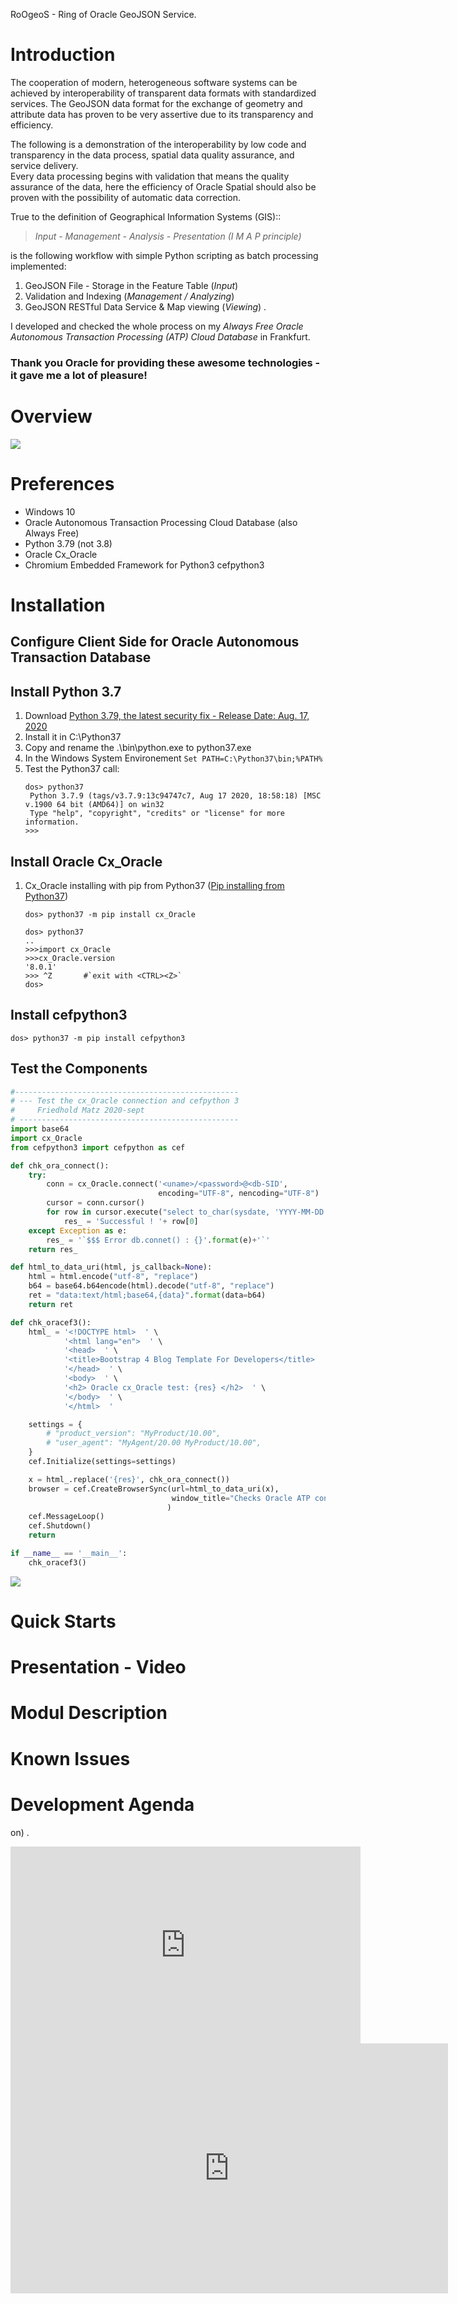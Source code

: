 RoOgeoS - Ring of Oracle GeoJSON Service.

# Introduction

The cooperation of modern, heterogeneous software systems can be achieved by interoperability of transparent data formats with standardized services. 
The GeoJSON data format for the exchange of geometry and attribute data has proven to be very assertive due to its transparency and efficiency. 

The following is a demonstration of the interoperability by low code and transparency in the data process, spatial data quality assurance, and service delivery.  
Every data processing begins with validation that means the quality assurance of the data, 
here the efficiency of Oracle Spatial should also be proven with the possibility of automatic data correction.

True to the definition of Geographical Information Systems (GIS)::

> _Input - Management - Analysis - Presentation  (I M A P principle)_

is the following workflow with simple Python scripting as batch processing implemented:

1. GeoJSON File - Storage in the Feature Table (_Input_)
1. Validation and Indexing (_Management / Analyzing_)
1. GeoJSON RESTful Data Service & Map viewing (_Viewing_) .

I developed and checked the whole process on my _Always Free Oracle Autonomous Transaction Processing (ATP) Cloud Database_ in Frankfurt.

### Thank you Oracle for providing these awesome technologies - it gave me a lot of pleasure!

# Overview

<img src="http://www.fmatz.com/Ring-Schema.png">

# Preferences

- Windows 10
- Oracle Autonomous Transaction Processing Cloud Database (also Always Free)
- Python 3.79 (not 3.8)
- Oracle Cx_Oracle
- Chromium Embedded Framework for Python3 cefpython3

# Installation

## Configure Client Side for Oracle Autonomous Transaction Database

## Install Python 3.7

1. Download [Python 3.79, the latest security fix - Release Date: Aug. 17, 2020](https://www.python.org/downloads/release/python-379/) 
1. Install it in C:\Python37
2. Copy and rename the .\bin\python.exe to python37.exe
3. In the Windows System Environement `Set PATH=C:\Python37\bin;%PATH%`
4. Test the Python37 call:
   ```dos
   dos> python37
    Python 3.7.9 (tags/v3.7.9:13c94747c7, Aug 17 2020, 18:58:18) [MSC v.1900 64 bit (AMD64)] on win32
    Type "help", "copyright", "credits" or "license" for more information.
   >>>
   ```

## Install Oracle Cx_Oracle

1. Cx_Oracle installing with pip from Python37 ([Pip installing from Python37](https://cx-oracle.readthedocs.io/en/latest/user_guide/installation.html))
   ```dos
   dos> python37 -m pip install cx_Oracle
   
   dos> python37
   ..
   >>>import cx_Oracle
   >>>cx_Oracle.version
   '8.0.1'
   >>> ^Z       #`exit with <CTRL><Z>`
   dos>
   ```
   
## Install cefpython3

   ```dos
   dos> python37 -m pip install cefpython3
   
   ```
## Test the Components

```python
#--------------------------------------------------
# --- Test the cx_Oracle connection and cefpython 3
#     Friedhold Matz 2020-sept
# -------------------------------------------------
import base64
import cx_Oracle
from cefpython3 import cefpython as cef

def chk_ora_connect():
    try:
        conn = cx_Oracle.connect('<uname>/<password>@<db-SID',
                                 encoding="UTF-8", nencoding="UTF-8")
        cursor = conn.cursor()
        for row in cursor.execute("select to_char(sysdate, 'YYYY-MM-DD HH24:MI:SS') from dual"):
            res_ = 'Successful ! '+ row[0]
    except Exception as e:
        res_ = '`$$$ Error db.connet() : {}'.format(e)+'`'
    return res_

def html_to_data_uri(html, js_callback=None):
    html = html.encode("utf-8", "replace")
    b64 = base64.b64encode(html).decode("utf-8", "replace")
    ret = "data:text/html;base64,{data}".format(data=b64)
    return ret

def chk_oracef3():
    html_ = '<!DOCTYPE html>  ' \
            '<html lang="en">  ' \
            '<head>  ' \
            '<title>Bootstrap 4 Blog Template For Developers</title>  ' \
            '</head>  ' \
            '<body>  ' \
            '<h2> Oracle cx_Oracle test: {res} </h2>  ' \
            '</body>  ' \
            '</html>  '

    settings = {
        # "product_version": "MyProduct/10.00",
        # "user_agent": "MyAgent/20.00 MyProduct/10.00",
    }
    cef.Initialize(settings=settings)

    x = html_.replace('{res}', chk_ora_connect())
    browser = cef.CreateBrowserSync(url=html_to_data_uri(x),
                                    window_title="Checks Oracle ATP connection."
                                   )
    cef.MessageLoop()
    cef.Shutdown()
    return

if __name__ == '__main__':
    chk_oracef3()

```
<img src="http://www.fmatz.com/Cx_OOra-CEF-OK.png">

# Quick Starts

# Presentation - Video

# Modul Description

# Known Issues

# Development Agenda

on) .

<iframe width="560" height="315"
src="https://www.youtube.com/embed/MUQfKFzIOeU"
frameborder="0"
allow="accelerometer; autoplay; encrypted-media; gyroscope; picture-in-picture"
allowfullscreen></iframe>
<iframe src="https://player.vimeo.com/video/167121552" width="700" height="400" frameborder="0" webkitallowfullscreen mozallowfullscreen allowfullscreen></iframe>
